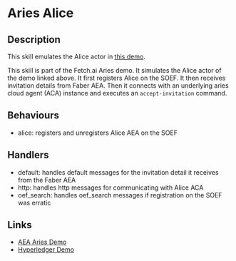 # Aries Alice

## Description

This skill emulates the Alice actor in <a href="https://github.com/hyperledger/aries-cloudagent-python/blob/master/demo/README.md" target="_blank">this demo</a>.

This skill is part of the Fetch.ai Aries demo. It simulates the Alice actor of the demo linked above. It first registers Alice on the SOEF. It then receives invitation details from Faber AEA. Then it connects with an underlying aries cloud agent (ACA) instance and executes an `accept-invitation` command.

## Behaviours

* alice: registers and unregisters Alice AEA on the SOEF

## Handlers

* default: handles default messages for the invitation detail it receives from the Faber AEA
* http: handles http messages for communicating with Alice ACA
* oef_search: handles oef_search messages if registration on the SOEF was erratic

## Links

* <a href="https://docs.fetch.ai/aea/aries-cloud-agent-demo/" target="_blank">AEA Aries Demo</a>
* <a href="https://github.com/hyperledger/aries-cloudagent-python/blob/master/demo/README.md" target="_blank">Hyperledger Demo</a>
